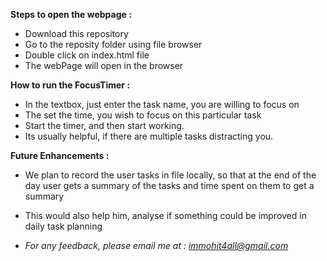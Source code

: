 **Steps to open the webpage :**
* Download this repository
* Go to the reposity folder using file browser
* Double click on index.html file
* The webPage will open in the browser

**How to run the FocusTimer :**
* In the textbox, just enter the task name, you are willing to focus on
* The set the time, you wish to focus on this particular task
* Start the timer, and then start working.
* Its usually helpful, if there are multiple tasks distracting you.

**Future Enhancements :**
* We plan to record the user tasks in file locally, so that at the end of the day user gets a summary of the tasks and time spent on them to get a summary
* This would also help him, analyse if something could be improved in daily task planning


* *For any feedback, please email me at : immohit4all@gmail.com*
